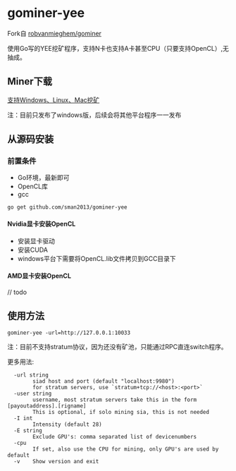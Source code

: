 # gominer-yee
Fork自 [robvanmieghem/gominer](https://github.com/robvanmieghem/gominer)

使用Go写的YEE挖矿程序，支持N卡也支持A卡甚至CPU（只要支持OpenCL）,无抽成。


## Miner下载

[支持Windows、Linux、Mac挖矿](https://github.com/sman2013/gominer-yee/releases)

注：目前只发布了windows版，后续会将其他平台程序一一发布

## 从源码安装

### 前置条件
- Go环境，最新即可
- OpenCL库
- gcc

```
go get github.com/sman2013/gominer-yee
```

#### Nvidia显卡安装OpenCL
- 安装显卡驱动
- 安装CUDA
- windows平台下需要将OpenCL.lib文件拷贝到GCC目录下

#### AMD显卡安装OpenCL
// todo


## 使用方法
```
gominer-yee -url=http://127.0.0.1:10033
```
注：目前不支持stratum协议，因为还没有矿池，只能通过RPC直连switch程序。

更多用法:
```
  -url string
    	siad host and port (default "localhost:9980")
        for stratum servers, use `stratum+tcp://<host>:<port>`
  -user string
        username, most stratum servers take this in the form [payoutaddress].[rigname]
        This is optional, if solo mining sia, this is not needed
  -I int
    	Intensity (default 28)
  -E string
        Exclude GPU's: comma separated list of devicenumbers
  -cpu
    	If set, also use the CPU for mining, only GPU's are used by default
  -v	Show version and exit
```
